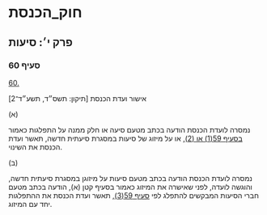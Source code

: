 # חוק_הכנסת

## פרק י׳: סיעות

### סעיף 60

[60.](https://he.wikisource.org/wiki/%D7%97%D7%95%D7%A7_%D7%94%D7%9B%D7%A0%D7%A1%D7%AA#%D7%A1%D7%A2%D7%99%D7%A3_60)

אישור ועדת הכנסת [תיקון: תשס״ד, תשע״ד־2]

(א)

נמסרה לועדת הכנסת הודעה בכתב מטעם סיעה או חלק ממנה על התפלגות כאמור [בסעיף 59(1) או (2)](https://he.wikisource.org/wiki/%D7%97%D7%95%D7%A7_%D7%94%D7%9B%D7%A0%D7%A1%D7%AA#%D7%A1%D7%A2%D7%99%D7%A3_59), או על מיזוג של סיעות במסגרת סיעתית חדשה, תאשר ועדת הכנסת את השינוי.

(ב)

נמסרה לועדת הכנסת הודעה בכתב מטעם סיעות על מיזוגן במסגרת סיעתית חדשה, והוגשה לועדה, לפני שאישרה את המיזוג כאמור בסעיף קטן (א), הודעה בכתב מטעם חברי הסיעות המבקשים להתפלג לפי [סעיף 59(3)](https://he.wikisource.org/wiki/%D7%97%D7%95%D7%A7_%D7%94%D7%9B%D7%A0%D7%A1%D7%AA#%D7%A1%D7%A2%D7%99%D7%A3_59), תאשר ועדת הכנסת את ההתפלגות יחד עם המיזוג.